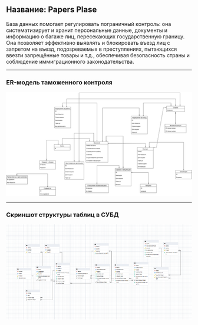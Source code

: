 <h2> Название: Papers Plase</h2>
База данных помогает регулировать пограничный контроль: она систематизирует и хранит персональные данные, документы и информацию о багаже лиц, пересекающих государственную границу. Она позволяет эффективно выявлять и блокировать въезд лиц с запретом на въезд, подозреваемых в преступлениях, пытающихся ввезти запрещённые товары и т.д., обеспечивая безопасность страны и соблюдение иммиграционного законодательства.

---
### ER-модель таможенного контроля
![ER-модель таможенного контроля](pictures/papers-please.jpg)

---

### Скриншот структуры таблиц в СУБД 
![полученная в СУБД ER-модель таможенного контроля](pictures/ER-database-diagram.png)